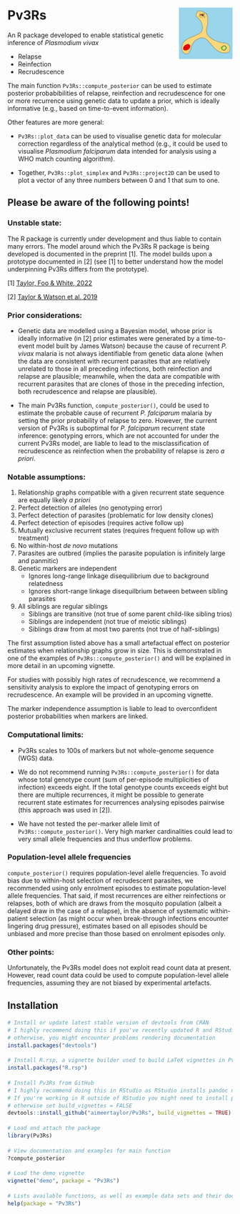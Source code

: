 # Pv3Rs <img src="man/figures/logo.png" align="right" alt="" width="120" />

An R package developed to enable statistical genetic inference of 
*Plasmodium vivax* 

- Relapse
- Reinfection
- Recrudescence

The main function `Pv3Rs::compute_posterior` can be used to estimate posterior 
probabibilities of relapse, reinfection and recrudescence for one or more 
recurrence using genetic data to update a prior, which is ideally informative 
(e.g., based on time-to-event information). 

Other features are more general:

- `Pv3Rs::plot_data` can be used to visualise genetic data for molecular
correction regardless of the analytical method (e.g., it could be used to
visualise *Plasmodium falciparum* data intended for analysis using a WHO match
counting algorithm).

- Together, `Pv3Rs::plot_simplex` and `Pv3Rs::project2D` can be used to plot a 
vector of any three numbers between 0 and 1 that sum to one.

## Please be aware of the following points!

### Unstable state: 

The R package is currently under development and thus liable to contain many
errors. The model around which the Pv3Rs R package is being developed is
documented in the preprint [1]. The model builds upon a prototype documented in
[2] (see [1] to better understand how the model underpinning Pv3Rs differs from
the prototype).

[1] [Taylor, Foo & White, 2022](https://www.medrxiv.org/content/10.1101/2022.11.23.22282669v1)

[2] [Taylor & Watson et al. 2019](https://www.nature.com/articles/s41467-019-13412-x)

### Prior considerations: 

- Genetic data are modelled using a Bayesian model, whose prior is ideally
informative (in [2] prior estimates were generated by a time-to-event model
built by James Watson) because the cause of recurrent *P. vivax* malaria is not
always identifiable from genetic data alone (when the data are consistent with
recurrent parasites that are relatively unrelated to those in all preceding
infections, both reinfection and relapse are plausible; meanwhile, when the data
are compatible with recurrent parasites that are clones of those in the
preceding infection, both recrudescence and relapse are plausible).

- The main Pv3Rs function, `compute_posterior()`, could be used to estimate the
probable cause of recurrent *P. falciparum* malaria by setting the prior
probability of relapse to zero. However, the current version of Pv3Rs is 
suboptimal for *P. falciparum* recurrent state inference: genotyping errors, which
are not accounted for under the current Pv3Rs model, are liable to lead to the
misclassification of recrudescence as reinfection when the probability of relapse
is zero *a priori*.

### Notable assumptions: 

1) Relationship graphs compatible with a given recurrent state sequence are
equally likely *a priori*
2) Perfect detection of alleles (no genotyping error)
3) Perfect detection of parasites (problematic for low density clones)
4) Perfect detection of episodes (requires active follow up) 
5) Mutually exclusive recurrent states (requires frequent follow up with treatment)
6) No within-host *de novo* mutations 
7) Parasites are outbred (implies the parasite population is infinitely large and panmitic)
8) Genetic markers are independent
    - Ignores long-range linkage disequilibrium due to background relatedness
    - Ignores short-range linkage disequilbrium between between sibling parasites 
10) All siblings are regular siblings
    - Siblings are transitive (not true of some parent child-like sibling trios)
    - Siblings are independent (not true of meiotic siblings)
    - Siblings draw from at most two parents (not true of half-siblings)

The first assumption listed above has a small artefactual effect on posterior 
estimates when relationship graphs grow in size. This is demonstrated in one of 
the examples of `Pv3Rs::compute_posterior()` and will be explained in more 
detail in an upcoming vignette. 

For studies with possibly high rates of recrudescence, we recommend a
sensitivity analysis to explore the impact of genotyping errors on
recrudescence. An example will be provided in an upcoming vignette. 

The marker independence assumption is liable to lead to overconfident posterior 
probabilities when markers are linked. 

### Computational limits:

- Pv3Rs scales to 100s of markers but not whole-genome sequence (WGS) data.  

- We do not recommend running `Pv3Rs::compute_posterior()` for data whose total 
genotype count (sum of per-episode multiplicities of infection) exceeds eight. 
If the total genotype counts exceeds eight but there are multiple recurrences,
it might be possible to generate recurrent state estimates for recurrences
analysing episodes pairwise (this approach was used in [2]).

- We have not tested the per-marker allele limit of `Pv3Rs::compute_posterior()`. 
Very high marker cardinalities could lead to very small allele frequencies and 
thus underflow problems. 


### Population-level allele frequencies 

`compute_posterior()` requires population-level alelle frequencies. To avoid
bias due to within-host selection of recrudescent parasites, we recommended
using only enrolment episodes to estimate population-level allele frequencies.
That said, if most recurrences are either reinfections or relapses, both of
which are draws from the mosquito population (albeit a delayed draw in the
case of a relapse), in the absence of systematic within-patient selection (as
might occur when break-through infections encounter lingering drug pressure),
estimates based on all episodes should be unbiased and more precise than those
based on enrolment episodes only.

### Other points: 

Unfortunately, the Pv3Rs model does not exploit read count data at present.
However, read count data could be used to compute population-level allele
frequencies, assuming they are not biased by experimental artefacts.


## Installation 

```r
# Install or update latest stable version of devtools from CRAN
# I highly recommend doing this if you've recently updated R and RStudio to versions 4.3.0 and 2023.3.1.446, respectively; 
# otherwise, you might encounter problems rendering documentation
install.packages("devtools")

# Install R.rsp, a vignette builder used to build LaTeX vignettes in Pv3Rs
install.packages("R.rsp")

# Install Pv3Rs from GitHub 
# I highly recommend doing this in RStudio as RStudio installs pandoc needed to build vignettes
# If you're working in R outside of RStudio you might need to install pandoc and check its path; 
# otherwise set build_vignettes = FALSE
devtools::install_github("aimeertaylor/Pv3Rs", build_vignettes = TRUE)

# Load and attach the package
library(Pv3Rs)

# View documentation and examples for main function
?compute_posterior

# Load the demo vignette
vignette("demo", package = "Pv3Rs")

# Lists available functions, as well as example data sets and their documentation [check]
help(package = "Pv3Rs")
```
